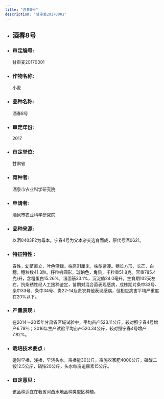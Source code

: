 ```yaml
---
title: "酒春8号"
description: "甘审麦20170001"
---
```

* ## 酒春8号
* ###  审定编号:  
   甘审麦20170001

*  ### 作物名称:  
   小麦

*   ###  品种名称: 
    酒春8号

*   ### 审定年份: 
    2017

*   ### 审定单位:  
    甘肃省

*   ### 育种者:  
    酒泉市农业科学研究院

*   ### 申请者:  
    酒泉市农业科学研究院

*   ### 品种来源:  
    以酒0403F2为母本，宁春4号为父本杂交选育而成，原代号酒0621。

*   ### 特征特性 : 
    春性，幼苗直立，叶色深绿。株高91厘米，株型紧凑。穗长方形，长芒，白穗。穗粒数41.3粒。籽粒椭圆形，琥珀色，角质，千粒重51.8克。容重785.4克/升，含粗蛋白15.26%，湿面筋33.1%，沉淀值24.0毫升。生育期102天左右。抗条锈性经人工接种鉴定，苗期对混合菌表现感病，成株期对条中32号、条中33号、条中34号、贵22-14及贵农其他表现感病，但相应病害平均严重度在20%以下。

*   ### 产量表现 : 
    在2014～2015年甘肃省区域试验中，平均亩产523.11公斤，较对照宁春4号增产6.78％；2016年生产试验平均亩产520.34公斤，较对照宁春4号增产7.82%。

*   ### 栽培技术要点 : 
    适时早播，浅播，早浇头水，亩播量30公斤。亩施农家肥4000公斤，磷酸二铵12.5公斤，硝铵20公斤，头水每亩追尿素15公斤。

*   ### 审定意见 : 
    该品种适宜在我省河西水地品种类型区种植。
